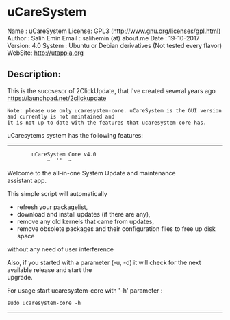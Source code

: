 # uCareSystem

Name   : uCareSystem
License: GPL3 (http://www.gnu.org/licenses/gpl.html)
Author : Salih Emin
Email  : salihemin (at) about.me 
Date   : 19-10-2017
Version: 4.0
System : Ubuntu or Debian derivatives (Not tested every flavor)
WebSite: http://utappia.org

## Description:
This is the succsesor of 2ClickUpdate, that I've created several years ago https://launchpad.net/2clickupdate

	Note: please use only ucaresystem-core. uCareSystem is the GUI version and currently is not maintained and
	it is not up to date with the features that ucaresystem-core has.


uCaresytems system has the following features:

_______________________________________________________
                                                       
            uCareSystem Core v4.0                      
                 ~  ''  ~                              
                                                       
Welcome to the all-in-one System Update and maintenance   
assistant app.                                        
                                                       
                                                       
 This simple script will automatically         	     
 
 - refresh your packagelist, 
 - download and install updates (if there are any),
 - remove any old kernels that came from updates,
 - remove obsolete packages and their configuration files to free up disk space

 without any need of user interference                                           
                   				                     
Also, if you started with a parameter (-u, -d) it will
check for the next available release and start the    
upgrade. 

For usage start ucaresystem-core with '-h' parameter :

    sudo ucaresystem-core -h         
_______________________________________________________
	
